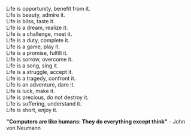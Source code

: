 Life is opportunity, benefit from it.<br>
Life is beauty, admire it.<br>
Life is bliss, taste it.<br>
Life is a dream, realize it.<br>
Life is a challenge, meet it.<br>
Life is a duty, complete it.<br>
Life is a game, play it.<br>
Life is a promise, fulfill it.<br>
Life is sorrow, overcome it.<br>
Life is a song, sing it.<br>
Life is a struggle, accept it.<br>
Life is a tragedy, confront it.<br>
Life is an adventure, dare it.<br>
Life is luck, make it.<br>
Life is precious, do not destroy it.<br>
Life is suffering, understand it.<br>
Life is short, enjoy it.<br>

<strong>"Computers are like humans: They do everything except think"</strong> - John von Neumann




